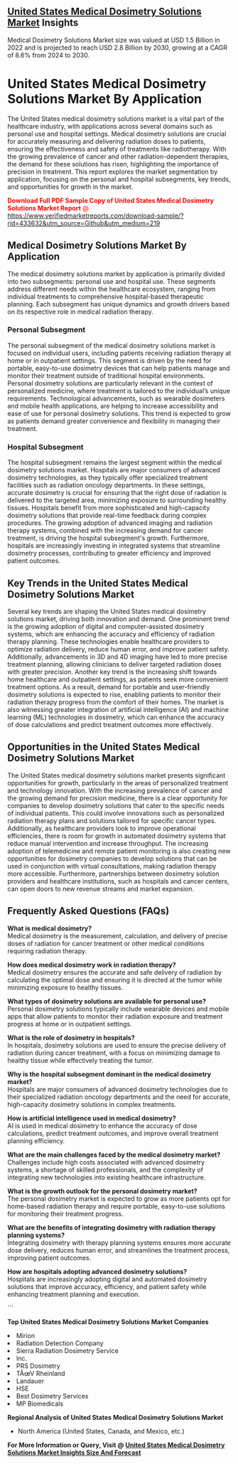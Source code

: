 <h2><a href="https://www.verifiedmarketreports.com/download-sample/?rid=433632&amp;utm_source=Github&amp;utm_medium=219" target="_blank">United States Medical Dosimetry Solutions Market</a> Insights</h2><p>Medical Dosimetry Solutions Market size was valued at USD 1.5 Billion in 2022 and is projected to reach USD 2.8 Billion by 2030, growing at a CAGR of 8.6% from 2024 to 2030.</p><p> <h1>United States Medical Dosimetry Solutions Market By Application</h1> <p>The United States medical dosimetry solutions market is a vital part of the healthcare industry, with applications across several domains such as personal use and hospital settings. Medical dosimetry solutions are crucial for accurately measuring and delivering radiation doses to patients, ensuring the effectiveness and safety of treatments like radiotherapy. With the growing prevalence of cancer and other radiation-dependent therapies, the demand for these solutions has risen, highlighting the importance of precision in treatment. This report explores the market segmentation by application, focusing on the personal and hospital subsegments, key trends, and opportunities for growth in the market.</p> <p><p><span class=""><span style="color: #ff0000;"><strong>Download Full PDF Sample Copy of United States Medical Dosimetry Solutions Market Report</strong> @ </span><a href="https://www.verifiedmarketreports.com/download-sample/?rid=433632&amp;utm_source=Github&amp;utm_medium=219" target="_blank">https://www.verifiedmarketreports.com/download-sample/?rid=433632&amp;utm_source=Github&amp;utm_medium=219</a></span></p></p> <h2>Medical Dosimetry Solutions Market By Application</h2> <p>The medical dosimetry solutions market by application is primarily divided into two subsegments: personal use and hospital use. These segments address different needs within the healthcare ecosystem, ranging from individual treatments to comprehensive hospital-based therapeutic planning. Each subsegment has unique dynamics and growth drivers based on its respective role in medical radiation therapy.</p> <h3>Personal Subsegment</h3> <p>The personal subsegment of the medical dosimetry solutions market is focused on individual users, including patients receiving radiation therapy at home or in outpatient settings. This segment is driven by the need for portable, easy-to-use dosimetry devices that can help patients manage and monitor their treatment outside of traditional hospital environments. Personal dosimetry solutions are particularly relevant in the context of personalized medicine, where treatment is tailored to the individual’s unique requirements. Technological advancements, such as wearable dosimeters and mobile health applications, are helping to increase accessibility and ease of use for personal dosimetry solutions. This trend is expected to grow as patients demand greater convenience and flexibility in managing their treatment.</p> <h3>Hospital Subsegment</h3> <p>The hospital subsegment remains the largest segment within the medical dosimetry solutions market. Hospitals are major consumers of advanced dosimetry technologies, as they typically offer specialized treatment facilities such as radiation oncology departments. In these settings, accurate dosimetry is crucial for ensuring that the right dose of radiation is delivered to the targeted area, minimizing exposure to surrounding healthy tissues. Hospitals benefit from more sophisticated and high-capacity dosimetry solutions that provide real-time feedback during complex procedures. The growing adoption of advanced imaging and radiation therapy systems, combined with the increasing demand for cancer treatment, is driving the hospital subsegment's growth. Furthermore, hospitals are increasingly investing in integrated systems that streamline dosimetry processes, contributing to greater efficiency and improved patient outcomes.</p> <h2>Key Trends in the United States Medical Dosimetry Solutions Market</h2> <p>Several key trends are shaping the United States medical dosimetry solutions market, driving both innovation and demand. One prominent trend is the growing adoption of digital and computer-assisted dosimetry systems, which are enhancing the accuracy and efficiency of radiation therapy planning. These technologies enable healthcare providers to optimize radiation delivery, reduce human error, and improve patient safety. Additionally, advancements in 3D and 4D imaging have led to more precise treatment planning, allowing clinicians to deliver targeted radiation doses with greater precision. Another key trend is the increasing shift towards home healthcare and outpatient settings, as patients seek more convenient treatment options. As a result, demand for portable and user-friendly dosimetry solutions is expected to rise, enabling patients to monitor their radiation therapy progress from the comfort of their homes. The market is also witnessing greater integration of artificial intelligence (AI) and machine learning (ML) technologies in dosimetry, which can enhance the accuracy of dose calculations and predict treatment outcomes more effectively.</p> <h2>Opportunities in the United States Medical Dosimetry Solutions Market</h2> <p>The United States medical dosimetry solutions market presents significant opportunities for growth, particularly in the areas of personalized treatment and technology innovation. With the increasing prevalence of cancer and the growing demand for precision medicine, there is a clear opportunity for companies to develop dosimetry solutions that cater to the specific needs of individual patients. This could involve innovations such as personalized radiation therapy plans and solutions tailored for specific cancer types. Additionally, as healthcare providers look to improve operational efficiencies, there is room for growth in automated dosimetry systems that reduce manual intervention and increase throughput. The increasing adoption of telemedicine and remote patient monitoring is also creating new opportunities for dosimetry companies to develop solutions that can be used in conjunction with virtual consultations, making radiation therapy more accessible. Furthermore, partnerships between dosimetry solution providers and healthcare institutions, such as hospitals and cancer centers, can open doors to new revenue streams and market expansion.</p> <h2>Frequently Asked Questions (FAQs)</h2> <p><strong>What is medical dosimetry?</strong><br> Medical dosimetry is the measurement, calculation, and delivery of precise doses of radiation for cancer treatment or other medical conditions requiring radiation therapy.</p> <p><strong>How does medical dosimetry work in radiation therapy?</strong><br> Medical dosimetry ensures the accurate and safe delivery of radiation by calculating the optimal dose and ensuring it is directed at the tumor while minimizing exposure to healthy tissues.</p> <p><strong>What types of dosimetry solutions are available for personal use?</strong><br> Personal dosimetry solutions typically include wearable devices and mobile apps that allow patients to monitor their radiation exposure and treatment progress at home or in outpatient settings.</p> <p><strong>What is the role of dosimetry in hospitals?</strong><br> In hospitals, dosimetry solutions are used to ensure the precise delivery of radiation during cancer treatment, with a focus on minimizing damage to healthy tissue while effectively treating the tumor.</p> <p><strong>Why is the hospital subsegment dominant in the medical dosimetry market?</strong><br> Hospitals are major consumers of advanced dosimetry technologies due to their specialized radiation oncology departments and the need for accurate, high-capacity dosimetry solutions in complex treatments.</p> <p><strong>How is artificial intelligence used in medical dosimetry?</strong><br> AI is used in medical dosimetry to enhance the accuracy of dose calculations, predict treatment outcomes, and improve overall treatment planning efficiency.</p> <p><strong>What are the main challenges faced by the medical dosimetry market?</strong><br> Challenges include high costs associated with advanced dosimetry systems, a shortage of skilled professionals, and the complexity of integrating new technologies into existing healthcare infrastructure.</p> <p><strong>What is the growth outlook for the personal dosimetry market?</strong><br> The personal dosimetry market is expected to grow as more patients opt for home-based radiation therapy and require portable, easy-to-use solutions for monitoring their treatment progress.</p> <p><strong>What are the benefits of integrating dosimetry with radiation therapy planning systems?</strong><br> Integrating dosimetry with therapy planning systems ensures more accurate dose delivery, reduces human error, and streamlines the treatment process, improving patient outcomes.</p> <p><strong>How are hospitals adopting advanced dosimetry solutions?</strong><br> Hospitals are increasingly adopting digital and automated dosimetry solutions that improve accuracy, efficiency, and patient safety while enhancing treatment planning and execution.</p> ```</p><p><strong>Top United States Medical Dosimetry Solutions Market Companies</strong></p><div data-test-id=""><p><li>Mirion</li><li> Radiation Detection Company</li><li> Sierra Radiation Dosimetry Service</li><li> Inc.</li><li> PRS Dosimetry</li><li> TÃœV Rheinland</li><li> Landauer</li><li> HSE</li><li> Best Dosimetry Services</li><li> MP Biomedicals</li></p><div><strong>Regional Analysis of&nbsp;United States Medical Dosimetry Solutions Market</strong></div><ul><li dir="ltr"><p dir="ltr">North America&nbsp;(United States, Canada, and Mexico, etc.)</p></li></ul><p><strong>For More Information or Query, Visit @&nbsp;</strong><strong><a href="https://www.verifiedmarketreports.com/product/medical-dosimetry-solutions-market/?utm_source=Github&amp;utm_medium=219" target="_blank">United States Medical Dosimetry Solutions Market Insights Size And Forecast</a></strong></p></div>
